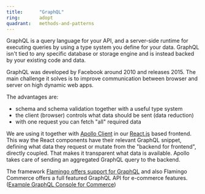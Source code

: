 ```yaml
---
title:      "GraphQL"
ring:       adopt
quadrant:   methods-and-patterns
---
```


GraphQL is a query language for your API, and a server-side runtime for executing queries by using a type system you define for your data.
GraphQL isn't tied to any specific database or storage engine and is instead backed by your existing code and data.

GraphQL was developed by Facebook around 2010 and releases 2015. 
The main challenge it solves is to improve communication between browser and server on high dynamic web apps.

The advantages are:
* schema and schema validation together with a useful type system
* the client (browser) controls what data should be sent (data reduction)
* with one request you can fetch "all" required data

We are using it together with [Apollo Client](/tools/apollo-client.html) in our [React.js](/languages-and-frameworks/react.html) based frontend.
This way the React components have their relevant GraphQL snippet, defining what data they request or mutate from the "backend for frontend", directly coupled. 
That makes it transparent what data is available. Apollo takes care of sending an aggregated GraphQL query to the backend.

The framework [Flamingo offers support for GraphQL](https://docs.flamingo.me/3.%20Flamingo%20Modules/graphql.html) and also Flamingo Commerce offers a full featured GraphQL API for e-commerce features. ([Example GraphQL Console for Commerce](https://demoshop.flamingo.me/en/graphql-console))